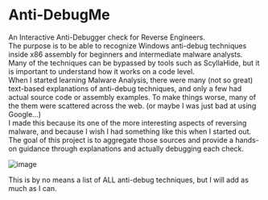 # Anti-DebugMe
An Interactive Anti-Debugger check for Reverse Engineers.  
The purpose is to be able to recognize Windows anti-debug techniques inside x86 assembly for beginners and intermediate malware analysts.
Many of the techniques can be bypassed by tools such as ScyllaHide, but it is important to understand how it works on a code level.  
When I started learning Malware Analysis, there were many (not so great) text-based explanations of anti-debug techniques, and only a few had actual source code or assembly examples.
To make things worse, many of the them were scattered across the web. (or maybe I was just bad at using Google...)  
I made this because its one of the more interesting aspects of reversing malware, and because I wish I had something like this when I started out.
The goal of this project is to aggregate those sources and provide a hands-on guidance through explanations and actually debugging each check.  

![image](https://github.com/jinito14002/Anti-DebugMe/assets/99821230/1c4c79cf-075d-4ff1-8cfc-50a277cc2bc8)  

This is by no means a list of ALL anti-debug techniques, but I will add as much as I can.
